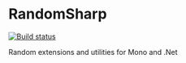 RandomSharp
===========

[![Build status](https://ci.appveyor.com/api/projects/status/7hwtn2915dcl9t3y?svg=true)](https://ci.appveyor.com/project/juancri/randomsharp)

Random extensions and utilities for Mono and .Net
